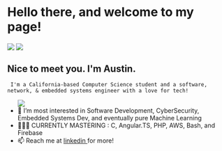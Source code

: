 <h1><b> Hello there, and welcome to my page! </b></h1>
         <img align="center" src="https://github-readme-stats.vercel.app/api?username=austinhutchen&show_icons=true&theme=gruvbox&include_all_commits=false"/> 
 <img align = "center" src= "https://github-readme-streak-stats.herokuapp.com/?user=austinhutchen&theme=highcontrast&hide_border=false"/>

  <b><h2> Nice to meet you. I'm Austin. </h2> </b>
         
     I'm a California-based Computer Science student and a software, network, & embedded systems engineer with a love for tech!
       
<ul>
       <img align="center" src="https://github-readme-stats.vercel.app/api/top-langs/?username=austinhutchen&hide_progress=true&langs_count=12&theme=react&hide=cmake,css,html,Objective-C++"/> 
  <li>👀 I’m most interested in Software Development, CyberSecurity, Embedded Systems Dev, and eventually pure Machine Learning </li>


  <li> 👨🏽‍🏫 CURRENTLY MASTERING : C, Angular.TS, PHP, AWS, Bash, and Firebase</li>
<!---
austinhutchen/austinhutchen is a ✨ special ✨ repository because its `README.md` (this file) appears on your GitHub profile.
You can click the Preview link to take a look at your changes.
--->
 
<li> 📫 Reach me at <a href= "https://www.linkedin.com/in/austin-hutchen-15440a1b2" /> linkedin  </a> for more! </li>
</ul>
